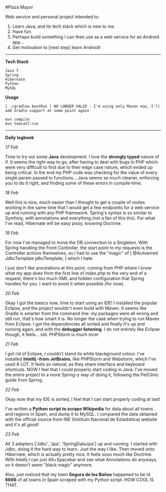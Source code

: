 #Plaza Mayor

Web service and personal project intended to:

1. Learn Java, and its tech stack which is new to me.
2. Have fun.
3. Perhaps build something I can then use as a web service for an Android app...
4. Get motivation to [next step] learn Android!

---

**Tech Stack**

	Java 7
	Spring
	Hibernate
	Python
	MySQL

**Usage**

	[ ./gradlew bootRun ] NO LONGER VALID - I'm using only Maven now, I'll add Gradle support at some point again
	
	mvn compile
	mvn tomcat7:run

---

**Daily logbook**

*17 Feb*

Time to try out some **Java** development. I love the **strongly typed** nature of if. It seems the right way to go, after having to deal with bugs in PHP which were very difficult to find due to their edge case nature, which ended up being critical. In the end my PHP code was checking for the value of every single param passed to functions... Java seems so much cleaner, enforcing you to do it right, and finding some of these errors in compile-time.

*18 Feb*

Well this is nice, much easier than I thought to get a couple of routes working in the same time that I would get a few endpoints for a web service up and running with any PHP framework. Spring's syntax is so similar to Symfony, with annotations and everything (not a fan of this tho). For what I've read, Hibernate will be easy pissy, knowing Doctrine.

*19 Feb*

For now I've managed to move the DB connection to a Singleton. With Spring handling the Front Controller, the start point to my requests is the Controller actions themselves, so I had to use the "magic" of [ @Autowired JdbcTemplate jdbcTemplate; ] which I hate.

I just don't like annotations at this point, coming from PHP where I know what my app does from the first line of index.php to the very end of a request, there's too much XML and hidden configuration that Spring handles for you. I want to avoid it when possible (for now).

*20 Feb*

Okay I got the basics now, time to start using an IDE! I installed the popular Eclipse, and the project wouldn't even build with Maven. It seems like Gradle is smarter from the command line: my packages were all wrong and still run, that's how smart it is. No longer the case when trying to run Maven from Eclipse. I got the dependencies all sorted and finally it's up and running again, and with the **debugger listening**. I do not entirely like Eclipse though, it feels... old. PHPStorm is much nicer

*21 Feb*

I got rid of Eclipse, I couldn't stand its white blackground colour. I've installed **Intellij -from JetBrains**, like PHPStorm and Webstorm, which I've used A LOT. It feels so natural, as they share interface and keyboard shortcuts. NOW I feel that I could properly start coding in Java. I've moved the entire project to a more Spring-y way of doing it, following the PetClinic guide from Spring.

*22 Feb*

Okay now that my IDE is sorted, I feel that I can start properly coding at last!

I've written a **Python script to scrape Wikipedia** for data about all towns and regions in Spain, and dump it to MySQL. I compared the data obtained with the official source from INE (Instituto Nacional de Estadistica) website and it's all good!

*23 Feb*

All 3 adapters ['Jdbc', 'Jpa', 'SpringDataJpa'] up and running. I started with Jdbc, doing it the hard way to learn. Just the way I like. Then moved onto Hibernate, which is actually pretty nice. It feels sooo much like Doctrine. With Intellij I can just Alt+Spacebar and see what Annotations do anyways, so it doesn't seem "black magic" anymore.

Also, just noticed that my town **Segura de los Baños** happened to be id. **6666** of all towns in Spain scraped with my Python script. HOW COOL IS THAT.
